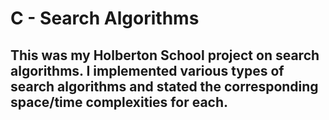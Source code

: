 # C - Search Algorithms
## This was my Holberton School project on search algorithms. I implemented various types of search algorithms and stated the corresponding space/time complexities for each.
